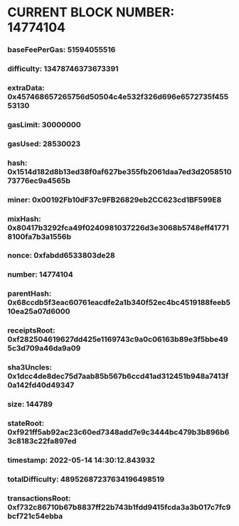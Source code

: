 # CURRENT BLOCK NUMBER: 14774104

### baseFeePerGas: 51594055516
### difficulty: 13478746373673391
### extraData: 0x457468657265756d50504c4e532f326d696e6572735f45553130
### gasLimit: 30000000
### gasUsed: 28530023
### hash: 0x1514d182d8b13ed38f0af627be355fb2061daa7ed3d205851073776ec9a4565b
### miner: 0x00192Fb10dF37c9FB26829eb2CC623cd1BF599E8
### mixHash: 0x80417b3292fca49f0240981037226d3e3068b5748eff417718100fa7b3a1556b
### nonce: 0xfabdd6533803de28
### number: 14774104
### parentHash: 0x68ccdb5f3eac60761eacdfe2a1b340f52ec4bc4519188feeb510ea25a07d6000
### receiptsRoot: 0xf282504619627dd425e1169743c9a0c06163b89e3f5bbe495c3d709a46da9a09
### sha3Uncles: 0x1dcc4de8dec75d7aab85b567b6ccd41ad312451b948a7413f0a142fd40d49347
### size: 144789
### stateRoot: 0xf921ff5ab92ac23c60ed7348add7e9c3444bc479b3b896b63c8183c22fa897ed
### timestamp: 2022-05-14 14:30:12.843932
### totalDifficulty: 48952687237634196498519
### transactionsRoot: 0xf732c86710b67b8837ff22b743b1fdd9415fcda3a3b017c7fc9bcf721c54ebba
